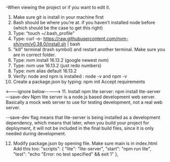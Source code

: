 -When viewing the project or if you want to edit it.

1. Make sure git is install in your machine first
2. Bash should be where you’re at. if you haven’t installed node before (which should be the case to get this right)
3. Type: “touch ~/.bash_profile”
4. Type:
   curl -o- https://raw.githubusercontent.com/nvm-sh/nvm/v0.38.0/install.sh | bash
5. “kill” terminal (trash symbol) and restart another terminal. Make sure you are in correct folder.
6. Type: nvm install 16.13.2 (google newest nvm)
7. Type: nvm use 16.13.2 (just redo numbers)
8. Type: nvm alias default 16.13.2
9. Verify: node and npm is installed : node -v and npm -v
10. Create a package.json by typing: npm init Accept requirements

<---ignore below-----> 
11. Install npm lite server: npm install lite-server –-save-dev
Npm lite server is a node.js based development web server. Basically a mock web server to use for testing development, not a real web server.

--save-dev flag means that lite-server is being installed as a development dependency, which means that later, when you build your project for deployment, it will not be included in the final build files, since it is only needed during development.

12. Modify package.json by opening file. Make sure main is in index.html
    Add this too:
    "scripts": {
    "lite": "lite-server",
    "start": "npm run lite",
    "test": "echo \"Error: no test specified\" && exit 1"
    },
